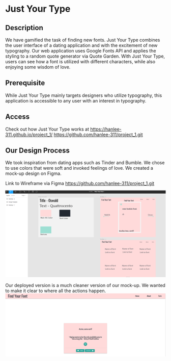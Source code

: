 # Just Your Type

## Description

We have gamified the task of finding new fonts. Just Your Type combines the user interface of a dating application and with the excitement of new typography. Our web application uses Google Fonts API and applies the styling to a random quote generator via Quote Garden. With Just Your Type, users can see how a font is utilized with different characters, while also enjoying some wisdom of love. 

## Prerequisite

While Just Your Type mainly targets designers who utilize typography, this application is accessible to any user with an interest in typography.

## Access

Check out how Just Your Type works at
https://hanlee-311.github.io/project_1/
https://github.com/hanlee-311/project_1.git


## Our Design Process

We took inspiration from dating apps such as Tinder and Bumble. We chose to use colors that were soft and invoked feelings of love. We created a mock-up design on Figma.

Link to Wireframe via Figma
https://github.com/hanlee-311/project_1.git

![FigmaDesign](assets/figmaFYF.png)


Our deployed version is a much cleaner version of our mock-up. We wanted to make it clear to where all the actions happen.
![ActualDesign](assets/FYF1.png)
